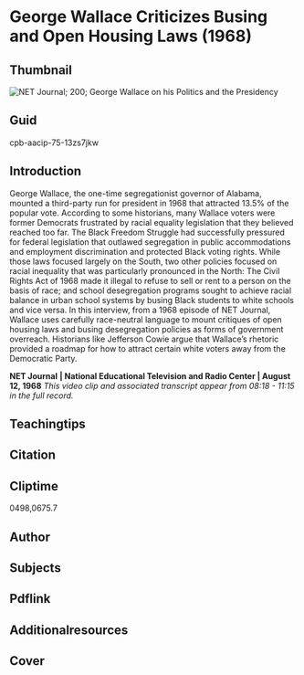 # George Wallace Criticizes Busing and Open Housing Laws (1968)

## Thumbnail

![NET Journal; 200; George Wallace on his Politics and the Presidency](https://s3.amazonaws.com/americanarchive.org/primary_source_sets/5_Conservatism.jpg "NET Journal; 200; George Wallace on his Politics and the Presidency")


## Guid
cpb-aacip-75-13zs7jkw

## Introduction

George Wallace, the one-time segregationist governor of Alabama, mounted a third-party run for president in 1968 that attracted 13.5% of the popular vote. According to some historians, many Wallace voters were former Democrats frustrated by racial equality legislation that they believed reached too far. The Black Freedom Struggle had successfully pressured for federal legislation that outlawed segregation in public accommodations and employment discrimination and protected Black voting rights. While those laws focused largely on the South, two other policies focused on racial inequality that was particularly pronounced in the North: The Civil Rights Act of 1968 made it illegal to refuse to sell or rent to a person on the basis of race; and school desegregation programs sought to achieve racial balance in urban school systems by busing Black students to white schools and vice versa. In this interview, from a 1968 episode of NET Journal, Wallace uses carefully race-neutral language to mount critiques of open housing laws and busing desegregation policies as forms of government overreach. Historians like Jefferson Cowie argue that Wallace’s rhetoric provided a roadmap for how to attract certain white voters away from the Democratic Party. 

<b>NET Journal</b>
<b>| National Educational Television and Radio Center | August 12, 1968</b>
<i>This video clip and associated transcript appear from 08:18 - 11:15 in the full record.</i>

## Teachingtips

## Citation

## Cliptime

0498,0675.7

## Author
## Subjects
## Pdflink
## Additionalresources
## Cover


